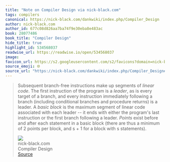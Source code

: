 ```yaml
---
title: "Note on Compiler Design via nick-black.com"
tags: compilers
canonical: https://nick-black.com/dankwiki/index.php/Compiler_Design
author: nick-black.com
author_id: 677c08d826aa7ba74f9e30eba8e483ac
book: 28077486
book_title: "Compiler Design"
hide_title: true
highlight_id: 534568037
readwise_url: https://readwise.io/open/534568037
image: 
favicon_url: https://s2.googleusercontent.com/s2/favicons?domain=nick-black.com
source_emoji: 🌐
source_url: "https://nick-black.com/dankwiki/index.php/Compiler_Design#:~:text=Subsequent%20branch-free%20instructions,with%20s%20statements%29."
---
```


> Subsequent branch-free instructions make up segments of *linear code*. The first instruction of the program is a *leader*, as is every target of a branch, and every instruction immediately following a branch (including conditional branches and procedure returns) is a leader. A *basic block* is the maximum segment of linear code associated with each leader -- it ends with either the program's last instruction or the first branch following a leader. *Points* exist before and after each statement in a basic block (there are thus a minimum of 2 points per block, and s + 1 for a block with s statements).
> <div class="quoteback-footer"><div class="quoteback-avatar"><img class="mini-favicon" src="https://s2.googleusercontent.com/s2/favicons?domain=nick-black.com"></div><div class="quoteback-metadata"><div class="metadata-inner"><span style="display:none">FROM:</span><div aria-label="nick-black.com" class="quoteback-author"> nick-black.com</div><div aria-label="Compiler Design" class="quoteback-title"> Compiler Design</div></div></div><div class="quoteback-backlink"><a target="_blank" aria-label="go to the full text of this quotation" rel="noopener" href="https://nick-black.com/dankwiki/index.php/Compiler_Design#:~:text=Subsequent%20branch-free%20instructions,with%20s%20statements%29." class="quoteback-arrow"> Source</a></div></div>